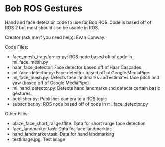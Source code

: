 # Bob ROS Gestures
Hand and face detection code to use for Bob ROS. Code is based off of ROS 2 but most should also be usable in ROS.

Creator (ask me if you need help): Evan Conway.

Code Files:
- face_mesh_transformer.py: ROS node based off of code in ml_face_mesh.py
- haar_face_detector: Face detector based off of Haar Cascades
- ml_face_detector.py: Face detector based off of Google MediaPipe
- ml_face_mesh.py: Detects face landmarks and estimates face pitch and yaw (based off of Google MediaPipe)
- ml_hand_detector.py: Detects hand landmarks and detects certain basic gestures
- publisher.py: Publishes camera to a ROS topic
- subscriber.py: ROS node based off of code in ml_face_detector.py

Other Files:
- blaze_face_short_range.tflite: Data for short range face detection
- face_landmarker.task: Data for face landmarking
- hand_landmarker.task: Data for hand landmarking
- testImage.jpg: Test image
